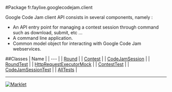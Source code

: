 #Package fr.faylixe.googlecodejam.client
<p>Google Code Jam client API consists in several components, namely :</p>
 <ul>
 	<li>An API entry point for managing a contest session through command such as download, submit, etc ...</li>
  <li>A command line application.</li>
  <li>Common model object for interacting with Google Code Jam webservices.</li>
 </ul>
##Classes
| Name |
| --- |
| <a href="Round.md"> Round</a> |
| <a href="Contest.md"> Contest</a> |
| <a href="CodeJamSession.md"> CodeJamSession</a> |
| <a href="RoundTest.md"> RoundTest</a> |
| <a href="HttpRequestExecutorMock.md"> HttpRequestExecutorMock</a> |
| <a href="ContestTest.md"> ContestTest</a> |
| <a href="CodeJamSessionTest.md"> CodeJamSessionTest</a> |
| <a href="AllTests.md"> AllTests</a> |

---

[![Marklet](https://img.shields.io/badge/Generated%20by-Marklet-green.svg)](https://github.com/Faylixe/marklet)